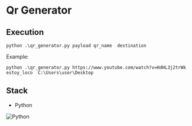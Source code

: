 # Qr Generator

## Execution

```
python .\qr_generator.py payload qr_name  destination
```

Example:

```
python .\qr_generator.py https://www.youtube.com/watch?v=HdHL3j2trWk estoy_loco  C:\Users\user\Desktop
```

## Stack
* Python

![Python](https://img.shields.io/badge/python-3670A0?style=for-the-badge&logo=python&logoColor=ffdd54)